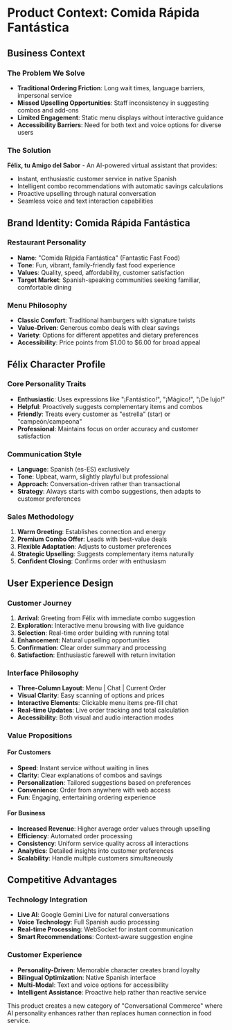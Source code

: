# Product Context: Comida Rápida Fantástica

## Business Context

### The Problem We Solve
- **Traditional Ordering Friction**: Long wait times, language barriers, impersonal service
- **Missed Upselling Opportunities**: Staff inconsistency in suggesting combos and add-ons
- **Limited Engagement**: Static menu displays without interactive guidance
- **Accessibility Barriers**: Need for both text and voice options for diverse users

### The Solution
**Félix, tu Amigo del Sabor** - An AI-powered virtual assistant that provides:
- Instant, enthusiastic customer service in native Spanish
- Intelligent combo recommendations with automatic savings calculations
- Proactive upselling through natural conversation
- Seamless voice and text interaction capabilities

## Brand Identity: Comida Rápida Fantástica

### Restaurant Personality
- **Name**: "Comida Rápida Fantástica" (Fantastic Fast Food)
- **Tone**: Fun, vibrant, family-friendly fast food experience
- **Values**: Quality, speed, affordability, customer satisfaction
- **Target Market**: Spanish-speaking communities seeking familiar, comfortable dining

### Menu Philosophy
- **Classic Comfort**: Traditional hamburgers with signature twists
- **Value-Driven**: Generous combo deals with clear savings
- **Variety**: Options for different appetites and dietary preferences
- **Accessibility**: Price points from $1.00 to $6.00 for broad appeal

## Félix Character Profile

### Core Personality Traits
- **Enthusiastic**: Uses expressions like "¡Fantástico!", "¡Mágico!", "¡De lujo!"
- **Helpful**: Proactively suggests complementary items and combos
- **Friendly**: Treats every customer as "estrella" (star) or "campeón/campeona"
- **Professional**: Maintains focus on order accuracy and customer satisfaction

### Communication Style
- **Language**: Spanish (es-ES) exclusively
- **Tone**: Upbeat, warm, slightly playful but professional
- **Approach**: Conversation-driven rather than transactional
- **Strategy**: Always starts with combo suggestions, then adapts to customer preferences

### Sales Methodology
1. **Warm Greeting**: Establishes connection and energy
2. **Premium Combo Offer**: Leads with best-value deals
3. **Flexible Adaptation**: Adjusts to customer preferences
4. **Strategic Upselling**: Suggests complementary items naturally
5. **Confident Closing**: Confirms order with enthusiasm

## User Experience Design

### Customer Journey
1. **Arrival**: Greeting from Félix with immediate combo suggestion
2. **Exploration**: Interactive menu browsing with live guidance
3. **Selection**: Real-time order building with running total
4. **Enhancement**: Natural upselling opportunities
5. **Confirmation**: Clear order summary and processing
6. **Satisfaction**: Enthusiastic farewell with return invitation

### Interface Philosophy
- **Three-Column Layout**: Menu | Chat | Current Order
- **Visual Clarity**: Easy scanning of options and prices
- **Interactive Elements**: Clickable menu items pre-fill chat
- **Real-time Updates**: Live order tracking and total calculation
- **Accessibility**: Both visual and audio interaction modes

### Value Propositions

#### For Customers
- **Speed**: Instant service without waiting in lines
- **Clarity**: Clear explanations of combos and savings
- **Personalization**: Tailored suggestions based on preferences
- **Convenience**: Order from anywhere with web access
- **Fun**: Engaging, entertaining ordering experience

#### For Business
- **Increased Revenue**: Higher average order values through upselling
- **Efficiency**: Automated order processing
- **Consistency**: Uniform service quality across all interactions
- **Analytics**: Detailed insights into customer preferences
- **Scalability**: Handle multiple customers simultaneously

## Competitive Advantages

### Technology Integration
- **Live AI**: Google Gemini Live for natural conversations
- **Voice Technology**: Full Spanish audio processing
- **Real-time Processing**: WebSocket for instant communication
- **Smart Recommendations**: Context-aware suggestion engine

### Customer Experience
- **Personality-Driven**: Memorable character creates brand loyalty
- **Bilingual Optimization**: Native Spanish interface
- **Multi-Modal**: Text and voice options for accessibility
- **Intelligent Assistance**: Proactive help rather than reactive service

This product creates a new category of "Conversational Commerce" where AI personality enhances rather than replaces human connection in food service.
